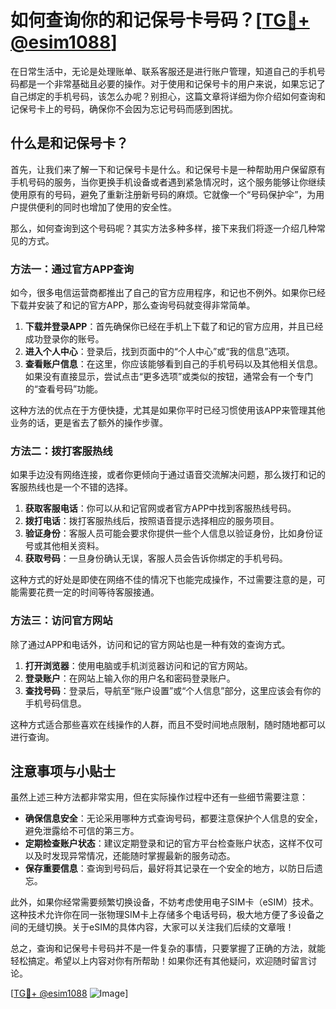 # 如何查询你的和记保号卡号码？[[TG💪+ @esim1088](https://t.me/s/esim1088)]

在日常生活中，无论是处理账单、联系客服还是进行账户管理，知道自己的手机号码都是一个非常基础且必要的操作。对于使用和记保号卡的用户来说，如果忘记了自己绑定的手机号码，该怎么办呢？别担心，这篇文章将详细为你介绍如何查询和记保号卡上的号码，确保你不会因为忘记号码而感到困扰。

## 什么是和记保号卡？

首先，让我们来了解一下和记保号卡是什么。和记保号卡是一种帮助用户保留原有手机号码的服务，当你更换手机设备或者遇到紧急情况时，这个服务能够让你继续使用原有的号码，避免了重新注册新号码的麻烦。它就像一个“号码保护伞”，为用户提供便利的同时也增加了使用的安全性。

那么，如何查询到这个号码呢？其实方法多种多样，接下来我们将逐一介绍几种常见的方式。

### 方法一：通过官方APP查询

如今，很多电信运营商都推出了自己的官方应用程序，和记也不例外。如果你已经下载并安装了和记的官方APP，那么查询号码就变得非常简单。

1. **下载并登录APP**：首先确保你已经在手机上下载了和记的官方应用，并且已经成功登录你的账号。
2. **进入个人中心**：登录后，找到页面中的“个人中心”或“我的信息”选项。
3. **查看账户信息**：在这里，你应该能够看到自己的手机号码以及其他相关信息。如果没有直接显示，尝试点击“更多选项”或类似的按钮，通常会有一个专门的“查看号码”功能。

这种方法的优点在于方便快捷，尤其是如果你平时已经习惯使用该APP来管理其他业务的话，更是省去了额外的操作步骤。

### 方法二：拨打客服热线

如果手边没有网络连接，或者你更倾向于通过语音交流解决问题，那么拨打和记的客服热线也是一个不错的选择。

1. **获取客服电话**：你可以从和记官网或者官方APP中找到客服热线号码。
2. **拨打电话**：拨打客服热线后，按照语音提示选择相应的服务项目。
3. **验证身份**：客服人员可能会要求你提供一些个人信息以验证身份，比如身份证号或其他相关资料。
4. **获取号码**：一旦身份确认无误，客服人员会告诉你绑定的手机号码。

这种方式的好处是即使在网络不佳的情况下也能完成操作，不过需要注意的是，可能需要花费一定的时间等待客服接通。

### 方法三：访问官方网站

除了通过APP和电话外，访问和记的官方网站也是一种有效的查询方式。

1. **打开浏览器**：使用电脑或手机浏览器访问和记的官方网站。
2. **登录账户**：在网站上输入你的用户名和密码登录账户。
3. **查找号码**：登录后，导航至“账户设置”或“个人信息”部分，这里应该会有你的手机号码信息。

这种方式适合那些喜欢在线操作的人群，而且不受时间地点限制，随时随地都可以进行查询。

## 注意事项与小贴士

虽然上述三种方法都非常实用，但在实际操作过程中还有一些细节需要注意：

- **确保信息安全**：无论采用哪种方式查询号码，都要注意保护个人信息的安全，避免泄露给不可信的第三方。
- **定期检查账户状态**：建议定期登录和记的官方平台检查账户状态，这样不仅可以及时发现异常情况，还能随时掌握最新的服务动态。
- **保存重要信息**：查询到号码后，最好将其记录在一个安全的地方，以防日后遗忘。

此外，如果你经常需要频繁切换设备，不妨考虑使用电子SIM卡（eSIM）技术。这种技术允许你在同一张物理SIM卡上存储多个电话号码，极大地方便了多设备之间的无缝切换。关于eSIM的具体内容，大家可以关注我们后续的文章哦！

总之，查询和记保号卡号码并不是一件复杂的事情，只要掌握了正确的方法，就能轻松搞定。希望以上内容对你有所帮助！如果你还有其他疑问，欢迎随时留言讨论。

[[TG💪+ @esim1088](https://t.me/s/esim1088) ![Image](https://i.postimg.cc/4NQfJmqS/Snipaste-2025-05-13-00-14-12.png)]
